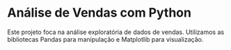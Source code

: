 # Análise de Vendas com Python

Este projeto foca na análise exploratória de dados de vendas. Utilizamos as bibliotecas Pandas para manipulação e Matplotlib para visualização.
